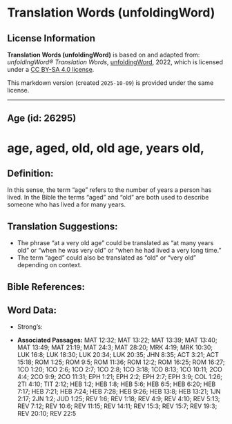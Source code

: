 # Translation Words (unfoldingWord)

## License Information

**Translation Words (unfoldingWord)** is based on and adapted from: _unfoldingWord® Translation Words_, [unfoldingWord](https://unfoldingword.org/utw), 2022, which is licensed under a [CC BY-SA 4.0 license](https://creativecommons.org/licenses/by-sa/4.0/legalcode.en).

This markdown version (created `2025-10-09`) is provided under the same license.



--------------------------------

## Age (id: 26295)

age, aged, old, old age, years old,
===================================

Definition:
-----------

In this sense, the term “age” refers to the number of years a person has lived. In the Bible the terms “aged” and “old” are both used to describe someone who has lived a for many years.

Translation Suggestions:
------------------------

* The phrase “at a very old age” could be translated as “at many years old” or “when he was very old” or “when he had lived a very long time.”
* The term “aged” could also be translated as “old” or “very old” depending on context.

Bible References:
-----------------

Word Data:
----------

* Strong’s:

* **Associated Passages:** MAT 12:32; MAT 13:22; MAT 13:39; MAT 13:40; MAT 13:49; MAT 21:19; MAT 24:3; MAT 28:20; MRK 4:19; MRK 10:30; LUK 16:8; LUK 18:30; LUK 20:34; LUK 20:35; JHN 8:35; ACT 3:21; ACT 15:18; ROM 1:25; ROM 9:5; ROM 11:36; ROM 12:2; ROM 16:25; ROM 16:27; 1CO 1:20; 1CO 2:6; 1CO 2:7; 1CO 2:8; 1CO 3:18; 1CO 8:13; 1CO 10:11; 2CO 4:4; 2CO 9:9; 2CO 11:31; EPH 1:21; EPH 2:2; EPH 2:7; EPH 3:9; COL 1:26; 2TI 4:10; TIT 2:12; HEB 1:2; HEB 1:8; HEB 5:6; HEB 6:5; HEB 6:20; HEB 7:17; HEB 7:21; HEB 7:24; HEB 7:28; HEB 9:26; HEB 13:8; HEB 13:21; 1JN 2:17; 2JN 1:2; JUD 1:25; REV 1:6; REV 1:18; REV 4:9; REV 4:10; REV 5:13; REV 7:12; REV 10:6; REV 11:15; REV 14:11; REV 15:3; REV 15:7; REV 19:3; REV 20:10; REV 22:5

